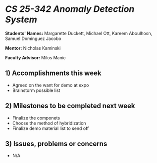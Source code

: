 # *CS 25-342 Anomaly Detection System*

**Students' Names:**
Margarette Duckett, Michael Ott, Kareem Aboulhosn, Samuel Dominguez Jacobo

**Mentor:**
Nicholas Kaminski 

**Faculty Advisor:**
Milos Manic
## 1) Accomplishments this week ##
   - Agreed on the want for demo at expo
   - Brainstorm possible list

## 2) Milestones to be completed next week ##
   - Finalize the componets 
   - Choose the method of hybridization 
   - Finalize demo material list to send off

## 3) Issues, problems or concerns ##
   - N/A
   


